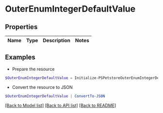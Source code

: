 # OuterEnumIntegerDefaultValue
## Properties

Name | Type | Description | Notes
------------ | ------------- | ------------- | -------------

## Examples

- Prepare the resource
```powershell
$OuterEnumIntegerDefaultValue = Initialize-PSPetstoreOuterEnumIntegerDefaultValue 
```

- Convert the resource to JSON
```powershell
$OuterEnumIntegerDefaultValue | ConvertTo-JSON
```

[[Back to Model list]](../README.md#documentation-for-models) [[Back to API list]](../README.md#documentation-for-api-endpoints) [[Back to README]](../README.md)

